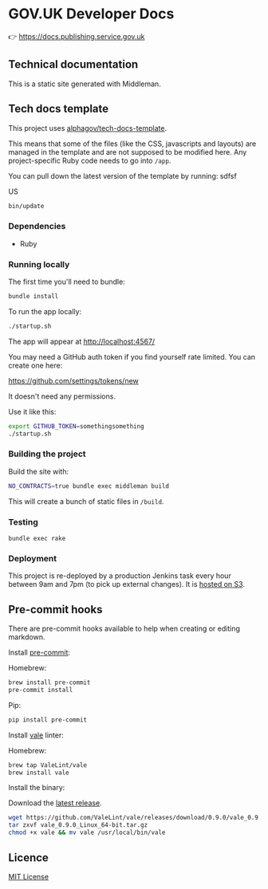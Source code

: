 # GOV.UK Developer Docs

👉 https://docs.publishing.service.gov.uk

## Technical documentation

This is a static site generated with Middleman.

## Tech docs template

This project uses [alphagov/tech-docs-template](https://github.com/alphagov/tech-docs-template).

This means that some of the files (like the CSS, javascripts and layouts) are
managed in the template and are not supposed to be modified here. Any project-specific
Ruby code needs to go into `/app`.

You can pull down the latest version of the template by running:
sdfsf

US

```sh
bin/update
```

### Dependencies

- Ruby

### Running locally

The first time you'll need to bundle:

```sh
bundle install
```

To run the app locally:

```sh
./startup.sh
```

The app will appear at [http://localhost:4567/](http://localhost:4567/)

You may need a GitHub auth token if you find yourself rate limited. You can create one here:

https://github.com/settings/tokens/new

It doesn't need any permissions.

Use it like this:

```sh
export GITHUB_TOKEN=somethingsomething
./startup.sh
```

### Building the project

Build the site with:

```sh
NO_CONTRACTS=true bundle exec middleman build
```

This will create a bunch of static files in `/build`.

### Testing

`bundle exec rake`

### Deployment

This project is re-deployed by a production Jenkins task every hour between 9am and 7pm (to pick up external
changes). It is [hosted on S3][terraform].

## Pre-commit hooks

There are pre-commit hooks available to help when creating or editing markdown.

Install [pre-commit][]:

Homebrew:

```sh
brew install pre-commit
pre-commit install
```

Pip:

```sh
pip install pre-commit
```

Install [vale][] linter:

Homebrew:

```sh
brew tap ValeLint/vale
brew install vale
```

Install the binary:

Download the [latest release](https://github.com/valelint/vale/releases).

```sh
wget https://github.com/ValeLint/vale/releases/download/0.9.0/vale_0.9.0_Linux_64-bit.tar.gz
tar zxvf vale_0.9.0_Linux_64-bit.tar.gz
chmod +x vale && mv vale /usr/local/bin/vale
```

## Licence

[MIT License](LICENCE.md)

[terraform]: https://github.com/alphagov/govuk-terraform-provisioning/tree/master/projects/developer_docs/resources
[pre-commit]: https://github.com/pre-commit/pre-commit
[vale]: https://github.com/ValeLint/vale
